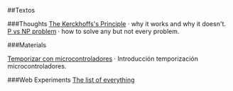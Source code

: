 
##Textos 

###Thoughts
[The Kerckhoffs's Principle](#!/Kerckhoffs) &middot; why it works and why it doesn't.  
[P vs NP problem](#!/pnp) &middot;  how to solve any but not every problem.

###Materials

[Temporizar con microcontroladores](#!/temporizar) &middot; Introducción temporización microcontroladores.

###Web Experiments
[The list of everything](http://www.thelistofeverything.com)

